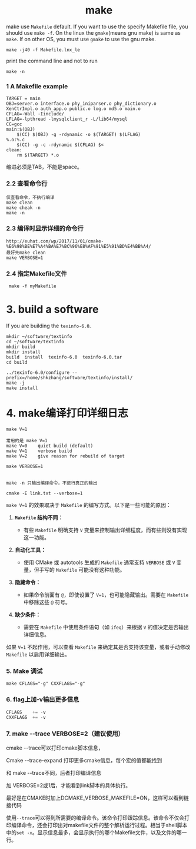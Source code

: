 

<h1 align="center">make</h1>



make use `Makefile` default.
If you want to use the specify Makefile file, you should use `make -f`.
On the linux the `gmake`(means gnu make) is same as `make`. If on other OS, you must use `gmake` to use the gnu make. 

```
make -j40 -f Makefile.lnx_le
```

print the command line and not to run
```
make -n
```

### 1 A Makefile example



```
TARGET = main
OBJ=server.o interface.o phy_iniparser.o phy_dictionary.o  XenCtrImpl.o auth_app.o public.o log.o md5.o main.o
CFLAG=-Wall -Iinclude/ 
LFLAG=-lpthread -lmysqlclient_r -L/lib64/mysql
CC=gcc
main:$(OBJ)
	$(CC) $(OBJ) -g -rdynamic -o $(TARGET) $(LFLAG) 
%.o:%.c
	$(CC) -g -c -rdynamic $(CFLAG) $<
clean:
	rm $(TARGET) *.o
```
缩进必须是TAB，不能是space。

### 2.2 查看命令行

```
仅查看命令，不执行编译
make clean
make cheak -n 
make -n
```



### 2.3 编译时显示详细的命令行

```
http://euhat.com/wp/2017/11/01/cmake-%E6%98%BE%E7%A4%BA%E7%BC%96%E8%AF%91%E5%91%BD%E4%BB%A4/
最好先make clean
make VERBOSE=1
```





### 2.4 指定Makefile文件

```
 make -f myMakefile
```

# 3. build a software

If you are building the `texinfo-6.0`.
```
mkdir ~/software/textinfo
cd ~/software/textinfo
mkdir build
mkdir install
build  install  texinfo-6.0  texinfo-6.0.tar
cd build

../texinfo-6.0/configure --prefix=/home/shkzhang/software/textinfo/install/
make -j
make install
```



# 4. make编译打印详细日志

`make V=1`

```shell
常用的是 make V=1
make V=0 	quiet build (default)
make V=1 	verbose build
make V=2 	give reason for rebuild of target

make VERBOSE=1


make -n 只输出编译命令，不进行真正的输出
```





```
cmake -E link.txt --verbose=1
```





`make V=1` 的效果取决于 `Makefile` 的编写方式。以下是一些可能的原因：

1. **`Makefile` 结构不同：**
   - 有些 `Makefile` 明确支持 `V` 变量来控制输出详细程度，而有些则没有实现这一功能。

2. **自动化工具：**
   - 使用 CMake 或 autotools 生成的 `Makefile` 通常支持 `VERBOSE` 或 `V` 变量，但手写的 `Makefile` 可能没有这种功能。

3. **隐藏命令：**
   - 如果命令前面有 `@`，即使设置了 `V=1`，也可能隐藏输出。需要在 `Makefile` 中移除这些 `@` 符号。

4. **缺少条件：**
   - 需要在 `Makefile` 中使用条件语句（如 `ifeq`）来根据 `V` 的值决定是否输出详细信息。

如果 `V=1` 不起作用，可以查看 `Makefile` 来确定其是否支持该变量，或者手动修改 `Makefile` 以启用详细输出。





### 5. Make 调试

```
make CFLAGS="-g" CXXFLAGS="-g"
```





### 6. flag上加-v输出更多信息

```C++
CFLAGS    += -v
CXXFLAGS  += -v
```





### 7. make --trace VERBOSE=2（建议使用）

cmake --trace可以打印cmake脚本信息，

Cmake --trace-expand 打印更多cmake信息，每个宏的值都能找到

和 make --trace不同，后者打印编译信息

加 VERBOSE=2或1后，才能看到link脚本的具体执行。

最好是在CMAKE时加上DCMAKE_VERBOSE_MAKEFILE=ON，这样可以看到链接代码

使用`--trace`可以得到所需要的编译命令。该命令打印跟踪信息。该命令不仅会打印编译命令，还会打印出对makefile文件的整个解析运行过程。相当于shell脚本中的`set -x`。显示信息最多，会显示执行的哪个Makefile文件，以及文件的哪一行。
